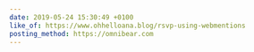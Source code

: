 ```yaml
---
date: 2019-05-24 15:30:49 +0100
like_of: https://www.ohhelloana.blog/rsvp-using-webmentions
posting_method: https://omnibear.com
---
```

